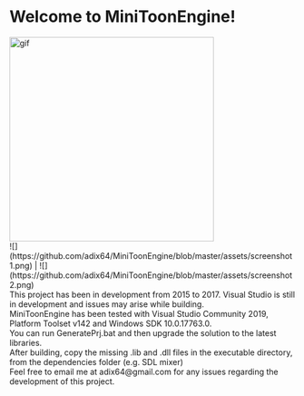 # Welcome to **MiniToonEngine**!

<img src="https://raw.githubusercontent.com/adix64/MiniToonEngine/master/assets/miniToon.gif" alt="gif" width="360"/>
<br/>
![](https://github.com/adix64/MiniToonEngine/blob/master/assets/screenshot1.png) | ![](https://github.com/adix64/MiniToonEngine/blob/master/assets/screenshot2.png)
<br/>
This project has been in development from 2015 to 2017. Visual Studio is still in development and issues may arise while building.<br/>
MiniToonEngine has been tested with Visual Studio Community 2019, Platform Toolset v142 and Windows SDK 10.0.17763.0. <br/>
You can run GeneratePrj.bat and then upgrade the solution to the latest libraries.<br/>
After building, copy the missing .lib and .dll files in the executable directory, from the dependencies folder (e.g. SDL mixer)<br/>
Feel free to email me at adix64@gmail.com for any issues regarding the development of this project.

